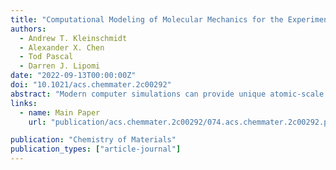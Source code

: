 ```yaml
---
title: "Computational Modeling of Molecular Mechanics for the Experimentally Inclined"
authors:
  - Andrew T. Kleinschmidt
  - Alexander X. Chen
  - Tod Pascal
  - Darren J. Lipomi
date: "2022-09-13T00:00:00Z"
doi: "10.1021/acs.chemmater.2c00292"
abstract: "Modern computer simulations can provide unique atomic-scale insights into complex material systems, but the method of performing a simulation may seem obscure to the nonspecialist. The goal of this Protocol is to introduce to experimental researchers a description of the tools and methods used in atomic simulations which elucidate the structure, morphology, and dynamics of polymers and nanomaterials. In particular, it focuses on the workflow and logistics of simulations in which the central component is indivisible atoms (“atomistic” as opposed to “quantum” or “continuum” methods). We present methods which describe the positions of atoms, e.g., Monte Carlo (MC) and molecular dynamics (MD) simulations, along with the necessary processes by which simulations are set up, run, and analyzed. However, much of the terminology and workflow outlined in this Protocol is general and thus applies to methods beyond MC and MD as well as other molecular systems (e.g., proteins). This Protocol is separated into three general sections. First, it describes the three types of information that are required for a simulation: a description of the system (i.e., “data file”), instructions for the simulations engine (i.e., “software input file”), and instructions for the hardware, usually supercomputing infrastructure (i.e., “hardware input file”). The data file, generally, describes the initial state of the system as well as a definition of how the atoms within the system interact (usually denoted as a “force field”). Together, these three pieces of information are used to run a simulation, which then produces an output that can be analyzed by the researcher. We hope that this Protocol will provide at least three things for the experimentalist: (1) a frame of reference for the interpretation of computational data, (2) facilitation of collaboration with computational scientists, and (3) the encouragement to perform some computational tasks on their own."
links:
  - name: Main Paper
    url: "publication/acs.chemmater.2c00292/074.acs.chemmater.2c00292.pdf"

publication: "Chemistry of Materials"
publication_types: ["article-journal"]
---
```

